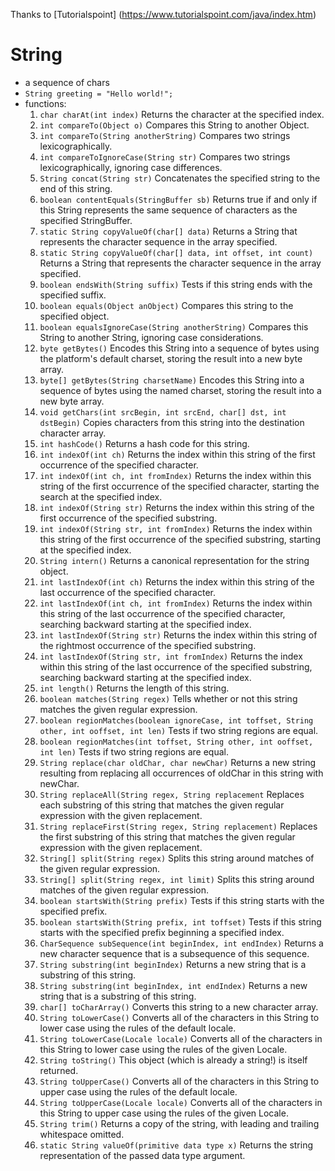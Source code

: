 Thanks to [Tutorialspoint] (https://www.tutorialspoint.com/java/index.htm)
# String
  - a sequence of chars
  -  `String greeting = "Hello world!"; `
  - functions:
    1. `char charAt(int index)` Returns the character at the specified index.
    2. `int compareTo(Object o)` Compares this String to another Object.
    3. `int compareTo(String anotherString)` Compares two strings lexicographically.
    4. `int compareToIgnoreCase(String str)` Compares two strings lexicographically, ignoring case differences.
    5. `String concat(String str)` Concatenates the specified string to the end of this string.
    6. `boolean contentEquals(StringBuffer sb)` Returns true if and only if this String represents the same sequence of characters as the specified StringBuffer.
    7. `static String copyValueOf(char[] data)` Returns a String that represents the character sequence in the array specified.
    8. `static String copyValueOf(char[] data, int offset, int count)` Returns a String that represents the character sequence in the array specified.
    9. `boolean endsWith(String suffix)` Tests if this string ends with the specified suffix.
    10. `boolean equals(Object anObject)` Compares this string to the specified object.
    11. `boolean equalsIgnoreCase(String anotherString)` Compares this String to another String, ignoring case considerations.
    12. `byte getBytes()` Encodes this String into a sequence of bytes using the platform's default charset, storing the result into a new byte array.
    13. `byte[] getBytes(String charsetName)` Encodes this String into a sequence of bytes using the named charset, storing the result into a new byte array.
    14. `void getChars(int srcBegin, int srcEnd, char[] dst, int dstBegin)` Copies characters from this string into the destination character array.
    15. `int hashCode()` Returns a hash code for this string.
    16. `int indexOf(int ch)` Returns the index within this string of the first occurrence of the specified character.
    17. `int indexOf(int ch, int fromIndex)` Returns the index within this string of the first occurrence of the specified character, starting the search at the specified index.
    18. `int indexOf(String str)` Returns the index within this string of the first occurrence of the specified substring.
    19. `int indexOf(String str, int fromIndex)` Returns the index within this string of the first occurrence of the specified substring, starting at the specified index.
    20. `String intern()` Returns a canonical representation for the string object.
    21. `int lastIndexOf(int ch)` Returns the index within this string of the last occurrence of the specified character.
    22. `int lastIndexOf(int ch, int fromIndex)` Returns the index within this string of the last occurrence of the specified character, searching backward starting at the specified index.
    23. `int lastIndexOf(String str)` Returns the index within this string of the rightmost occurrence of the specified substring.
    24. `int lastIndexOf(String str, int fromIndex)` Returns the index within this string of the last occurrence of the specified substring, searching backward starting at the specified index.
    25. `int length()` Returns the length of this string.
    26. `boolean matches(String regex)` Tells whether or not this string matches the given regular expression.
    27. `boolean regionMatches(boolean ignoreCase, int toffset, String other, int ooffset, int len)` Tests if two string regions are equal.
    28. `boolean regionMatches(int toffset, String other, int ooffset, int len)` Tests if two string regions are equal.
    29. `String replace(char oldChar, char newChar)` Returns a new string resulting from replacing all occurrences of oldChar in this string with newChar.
    30. `String replaceAll(String regex, String replacement` Replaces each substring of this string that matches the given regular expression with the given replacement.
    31. `String replaceFirst(String regex, String replacement)` Replaces the first substring of this string that matches the given regular expression with the given replacement.
    32. `String[] split(String regex)` Splits this string around matches of the given regular expression.
    33. `String[] split(String regex, int limit)` Splits this string around matches of the given regular expression.
    34.  `boolean startsWith(String prefix)` Tests if this string starts with the specified prefix.
    35. `boolean startsWith(String prefix, int toffset)` Tests if this string starts with the specified prefix beginning a specified index.
    36. `CharSequence subSequence(int beginIndex, int endIndex)` Returns a new character sequence that is a subsequence of this sequence.
    37. `String substring(int beginIndex)` Returns a new string that is a substring of this string.
    38. `String substring(int beginIndex, int endIndex)` Returns a new string that is a substring of this string.
    39. `char[] toCharArray()` Converts this string to a new character array.
    40. `String toLowerCase()` Converts all of the characters in this String to lower case using the rules of the default locale.
    41.  `String toLowerCase(Locale locale)` Converts all of the characters in this String to lower case using the rules of the given Locale.
    42. `String toString()` This object (which is already a string!) is itself returned.
    43. `String toUpperCase()` Converts all of the characters in this String to upper case using the rules of the default locale.
    44. `String toUpperCase(Locale locale)` Converts all of the characters in this String to upper case using the rules of the given Locale.
    45. `String trim()` Returns a copy of the string, with leading and trailing whitespace omitted.
    46. `static String valueOf(primitive data type x)` Returns the string representation of the passed data type argument.
